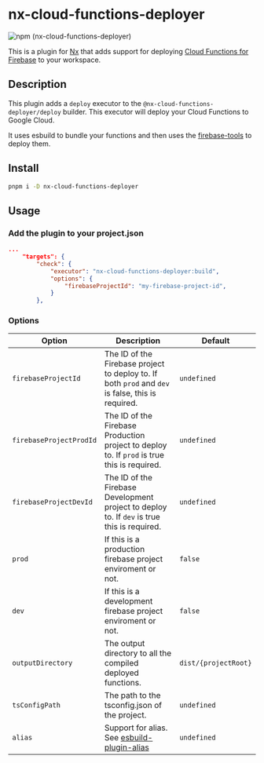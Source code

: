 # nx-cloud-functions-deployer

![npm (nx-cloud-functions-deployer)](https://img.shields.io/npm/v/nx-cloud-functions-deployer)

This is a plugin for [Nx](https://nx.dev) that adds support for deploying [Cloud Functions for Firebase](https://firebase.google.com/products/functions?gclsrc=ds&gclsrc=ds&gclid=CNmq16LU-_kCFa5IwgodA9cF8A) to your workspace.

## Description

This plugin adds a `deploy` executor to the `@nx-cloud-functions-deployer/deploy` builder. This executor will deploy your Cloud Functions to Google Cloud.

It uses esbuild to bundle your functions and then uses the [firebase-tools](https://www.npmjs.com/package/firebase-tools) to deploy them.

## Install

```bash
pnpm i -D nx-cloud-functions-deployer
```

## Usage

### Add the plugin to your project.json

```json
...
	"targets": {
		"check": {
			"executor": "nx-cloud-functions-deployer:build",
			"options": {
				"firebaseProjectId": "my-firebase-project-id",
			}
		},
```

### Options

| Option                  | Description                                                                                       | Default              |
| ----------------------- | ------------------------------------------------------------------------------------------------- | -------------------- |
| `firebaseProjectId`     | The ID of the Firebase project to deploy to. If both `prod` and `dev` is false, this is required. | `undefined`          |
| `firebaseProjectProdId` | The ID of the Firebase Production project to deploy to. If `prod` is true this is required.       | `undefined`          |
| `firebaseProjectDevId`  | The ID of the Firebase Development project to deploy to. If `dev` is true this is required.       | `undefined`          |
| `prod`                  | If this is a production firebase project enviroment or not.                                       | `false`              |
| `dev`                   | If this is a development firebase project enviroment or not.                                      | `false`              |
| `outputDirectory`       | The output directory to all the compiled deployed functions.                                      | `dist/{projectRoot}` |
| `tsConfigPath`          | The path to the tsconfig.json of the project.                                                     | `undefined`          |
| `alias`                 | Support for alias. See [esbuild-plugin-alias](https://www.npmjs.com/package/esbuild-plugin-alias) | `undefined`          |
